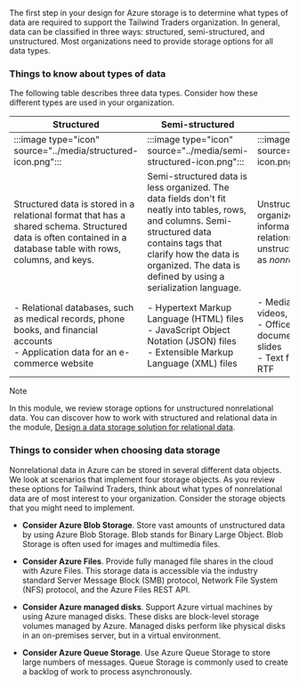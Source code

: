 The first step in your design for Azure storage is to determine what types of data are required to support the Tailwind Traders organization. In general, data can be classified in three ways: structured, semi-structured, and unstructured. Most organizations need to provide storage options for all data types. 

### Things to know about types of data

The following table describes three data types. Consider how these different types are used in your organization.

| Structured | Semi-structured | Unstructured |
| --- | --- | --- |
| :::image type="icon" source="../media/structured-icon.png"::: | :::image type="icon" source="../media/semi-structured-icon.png"::: | :::image type="icon" source="../media/unstructured-icon.png":::  | 
| Structured data is stored in a relational format that has a shared schema. Structured data is often contained in a database table with rows, columns, and keys. | Semi-structured data is less organized. The data fields don't fit neatly into tables, rows, and columns. Semi-structured data contains tags that clarify how the data is organized. The data is defined by using a serialization language. | Unstructured data is the least organized. This data is a mix of information without a clear relationship. The format of unstructured data is referred to as _nonrelational_. |
| - Relational databases, such as medical records, phone books, and financial accounts <br> - Application data for an e-commerce website | - Hypertext Markup Language (HTML) files <br> - JavaScript Object Notation (JSON) files <br> - Extensible Markup Language (XML) files | - Media files like photos, videos, and audio <br> - Office files, such as Word documents and PowerPoint slides <br> - Text files like PDF, TXT, and RTF |

> [!Note]
> In this module, we review storage options for unstructured nonrelational data. You can discover how to work with structured and relational data in the module, [Design a data storage solution for relational data](/training/modules/design-data-storage-solution-for-relational-data/).

### Things to consider when choosing data storage

Nonrelational data in Azure can be stored in several different data objects. We look at scenarios that implement four storage objects. As you review these options for Tailwind Traders, think about what types of nonrelational data are of most interest to your organization. Consider the storage objects that you might need to implement.

- **Consider Azure Blob Storage**. Store vast amounts of unstructured data by using Azure Blob Storage. Blob stands for Binary Large Object. Blob Storage is often used for images and multimedia files.

- **Consider Azure Files**. Provide fully managed file shares in the cloud with Azure Files. This storage data is accessible via the industry standard Server Message Block (SMB) protocol, Network File System (NFS) protocol, and the Azure Files REST API. 

- **Consider Azure managed disks**. Support Azure virtual machines by using Azure managed disks. These disks are block-level storage volumes managed by Azure. Managed disks perform like physical disks in an on-premises server, but in a virtual environment. 

- **Consider Azure Queue Storage**. Use Azure Queue Storage to store large numbers of messages. Queue Storage is commonly used to create a backlog of work to process asynchronously. 